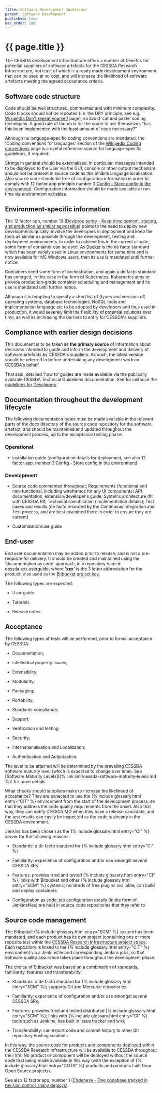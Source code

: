 ```yaml
---
title: Software Development Guidelines
parent: Software Development
published: true
nav_order: 180
---
```

# {{ page.title }}

The CESSDA development infrastructure offers a number of benefits for
potential suppliers of software artefacts for the CESSDA Research
Infrastructure, not least of which is a ready made development
environment that can be used at no cost, and will increase the
likelihood of software artefacts meeting the agreed acceptance criteria.

## Software code structure

Code should be well structured, commented and with minimum complexity.
Code blocks should not be repeated (i.e. the DRY principle, see e.g.
[Wikipedia Don't repeat yourself](https://en.wikipedia.org/wiki/Don%27t_repeat_yourself) page),
so avoid 'cut and paste' coding techniques.
A good rule of thumb is for the coder to ask themselves "has this been implemented with the least amount of code necessary?"

Although no language-specific coding conventions are mandated,
the 'Coding conventions for languages' section of the [Wikipedia Coding
conventions](https://en.wikipedia.org/wiki/Coding_conventions)
page is a useful reference source for language-specific guidelines, if required.

Strings in general should be externalised.
In particular, messages intended to be displayed to the User via the GUI,
console or other output mechanism should not be present in source code as this inhibits language localisation.
Also source code should be free of configuration information in order to comply with
12 factor app principle number 3 [Config - Store config in the environment](http://12factor.net/config)).
Configuration information should be made available at run time via environment variables.

## Environment-specific information

The 12 factor app, number 10
([Dev/prod parity - Keep development, staging, and production as similar as possible](http://12factor.net/dev-prod-parity))
points to the need to deploy new developments quickly,
involve the developers in deployment and keep the tools as similar as possible through the development,
testing and deployment environments.
In order to achieve this in the current climate, some form of container can be used.
As [Docker](https://www.docker.com/) is the de facto standard which has been widely used in Linux environments for some time
and is now available for MS Windows users, then its use is mandated until further notice.

Containers need some form of orchestration, and again a de facto standard has emerged,
in this case in the form of [Kubernetes](https://kubernetes.io).
Kubernetes aims to provide production-grade container scheduling and management and its use is mandated until further notice.

Although it is tempting to specify a short list of (types and versions of) operating systems,
database technologies, NoSQL tools and implementation language etc to be adopted by developers and thus used in production,
it would severely limit the flexibility of potential solutions over time,
as well as increasing the barriers to entry for CESSDA's suppliers.

## Compliance with earlier design decisions

This document is to be taken as **the primary source** of information about decisions intended to guide and inform the development
and delivery of software artefacts by CESSDA's suppliers.
As such, the latest version should be referred to before undertaking any development work on CESSDA's behalf.

That said, detailed 'how to' guides are made available via the publically available CESSDA Technical Guidelines documentation.
See for instance the [guidelines for Developers](https://docs.tech.cessda.eu/software/index.html).

## Documentation throughout the development lifecycle

The following documentation types must be made available in the relevant parts of the *docs* directory
of the source code repository for the software artefact,
and should be maintained and updated throughout the development process, up to the acceptance testing phase:

### Operational

- Installation guide (configuration details for deployment,
    see also 12 factor app, number 3 [Config - Store config in the environment](http://12factor.net/config))

### Development

- Source code commented throughout;
    Requirements (functional and non-functional, including wireframes for any UI components)
    API documentation, extension/developer's guide; Systems architecture (fit with CESSDA RI);
    Technical specification (implementation details);
    Test cases and results (de facto recorded by the Continuous Integration and Test process,
    and are best examined there in order to ensure they are current)

- Customisation/use guide

## End-user

End user documentation may be added prior to release, and is not a pre-requisite for delivery.
It should be created and maintained using the 'documentation as code' approach,
in a repository named cessda.xxx.userguide, where **'xxx'** is the 3 letter abbreviation for the product,
also used as the [Bitbucket project key](https://bitbucket.org/cessda/workspace/projects/).

The following types are expected:

- User guide

- Tutorials

- Release notes

## Acceptance

The following types of tests will be performed, prior to formal acceptance by CESSDA:

- Documentation;

- Intellectual property issues;

- Extensibility;

- Modularity;

- Packaging;

- Portability;

- Standards compliance;

- Support;

- Verification and testing;

- Security;

- Internationalisation and Localization;

- Authentication and Autjorisation.

The level to be attained will be determined by the prevailing CESSDA software maturity level (which is expected to change over time).
See [Software Maturity Levels]({% link sml/cessda-software-maturity-levels.md %}) for more details.

What checks should suppliers make to increase the likelihood of acceptance?
They are expected to use the {% include glossary.html entry="CIT" %} environment from the start of the development process,
so that they address the code quality requirements from the onset.
Also that way, they can notify CESSDA MO when they have a release candidate,
and the test results can easily be inspected as the code is already in the CESSDA environment.

Jenkins has been chosen as the {% include glossary.html entry="CI" %} server for the following reasons:

- Standards: a de facto standard for {% include glossary.html entry="CI" %}

- Familiarity: experience of configuration and/or use amongst several CESSDA SPs

- Features: provides tried and tested {% include glossary.html entry="CI" %};
    links with Bitbucket and other {% include glossary.html entry="SCM" %} systems;
    hundreds of free plugins available;
    can build and deploy containers

- Configuration as code: job configuration details (in the form of Jenkinsfiles)
    are held in source code repositories that they refer to

## Source code management

The Bitbucket {% include glossary.html entry="SCM" %} system has been mandated,
and each product has its own project (containing one or more repositories) within the
[CESSDA Research Infrastructure project space](https://bitbucket.org/cessda/workspace/projects/).
Each repository is linked to the {% include glossary.html entry="CIT" %}
environment via a Jenkinsfile and corresponding Jenkins jobs,
so that software quality assurance takes place throughout the development phase.

The choice of Bitbucket was based on a combination of standards, familiarity, features and transferability:

- Standards: a de facto standard for {% include glossary.html entry="SCM" %}; supports Git and Mercurial repositories;

- Familiarity: experience of configuration and/or use amongst several CESSDA SPs;

- Features: provides tried and tested distributed {% include glossary.html entry="SCM" %};
    links with {% include glossary.html entry="CI" %} tools such as Jenkins; has built in issue tracker and wiki;

- Transferability: can export code and commit history to other Git repository hosting solutions.

In this way, the source code for products and components deployed within the CESSDA Research Infrastructure
will be available to CESSDA throughout their life.
No product or component will be deployed without the source code first being made available in this way
(with the exception of {% include glossary.html entry="COTS" %} products and products built from Open Source projects).

See also 12 factor app, number 1 ([Codebase - One codebase tracked in revision control, many deploys](http://12factor.net/codebase)).
